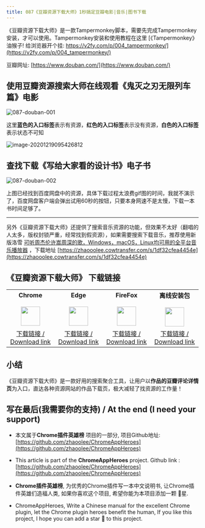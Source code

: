 ```yaml
---
title: 087《豆瓣资源下载大师》1秒搞定豆瓣电影|音乐|图书下载
---
```



《豆瓣资源下载大师》是一款Tampermonkey脚本，需要先完成Tampermonkey安装，才可以使用。Tampermonkey安装和使用教程在这里 [《Tampermonkey》 油猴子! 给浏览器开个挂: https://v2fy.com/p/004_tampermonkey/](https://v2fy.com/p/004_tampermonkey/)


豆瓣网址:  [https://www.douban.com/](https://www.douban.com/)

## 使用豆瓣资源搜索大师在线观看《鬼灭之刃无限列车篇》电影

![087-douban-001](https://v2fy.com/asset/0i/ChromeAppHeroes/page/087-douban-2020-12-19.assets/087-douban-001.gif)





这里**蓝色的入口标签**表示有资源，**红色的入口标签**表示没有资源，**白色的入口标签**表示状态不可知



![image-20201219095426812](https://v2fy.com/asset/0i/ChromeAppHeroes/page/087-douban-2020-12-19.assets/image-20201219095426812.png)

## 查找下载《写给大家看的设计书》电子书



![087-douban-002](https://v2fy.com/asset/0i/ChromeAppHeroes/page/087-douban-2020-12-19.assets/087-douban-002.gif)



上图已经找到百度网盘中的资源，具体下载过程太浪费gif图的时间，我就不演示了，百度网盘客户端会弹出试用60秒的按钮，只要本身网速不是太慢，下载一本书时间足够了。



---



另外《豆瓣资源下载大师》还提供了搜索音乐资源的功能，但效果不太好（翻唱的人太多，版权封锁严重，经常找到假资源），如果需要搜索下载音乐，推荐使用新版洛雪 [可听周杰伦许嵩周深的歌，Windows，macOS，Linux均可用的全平台音乐播放器](https://v2fy.com/p/2020-12-14-music/) ，下载地址 [https://zhaooolee.cowtransfer.com/s/1df32cfea4454e](https://zhaooolee.cowtransfer.com/s/1df32cfea4454e)







## 《豆瓣资源下载大师》 下载链接

<table style="table-layout: fixed;">
<tbody>
<tr>
<td><div style="text-align: center;"><div style="font-weight: bold">Chrome</div><br/><div><img  style="width:50px; height:auto;" src="https://v2fy.com/asset/0i/ChromeAppHeroes/page/001_markdown_here.assets/chromeappheroes-chrome-icon.png"/></div></div></td>
<td><div style="text-align: center;" ><div style="font-weight: bold">Edge</div><br/><div><img style="width:50px; height:auto;" src="https://v2fy.com/asset/0i/ChromeAppHeroes/page/001_markdown_here.assets/chromeappheroes-edge-icon.png"/></div></div></td>
<td><div style="text-align: center;" ><div style="font-weight: bold">FireFox</div><br/><div><img  style="width:50px; height:auto;" src="https://v2fy.com/asset/0i/ChromeAppHeroes/page/001_markdown_here.assets/chromeappheroes-firefox-icon.png"/></div></div></td>
<td><div style="text-align: center;" ><div style="font-weight: bold">离线安装包</div><br/><div><img  style="width:50px; height:auto;" src="https://v2fy.com/asset/0i/ChromeAppHeroes/page/001_markdown_here.assets/chromeappheroes-github-download.png"/></div></div></td>
</tr>
<tr>
<td>
<div style="text-align: center;">
<a  href="https://greasyfork.org/zh-CN/scripts/329484-%E8%B1%86%E7%93%A3%E8%B5%84%E6%BA%90%E4%B8%8B%E8%BD%BD%E5%A4%A7%E5%B8%88-1%E7%A7%92%E6%90%9E%E5%AE%9A%E8%B1%86%E7%93%A3%E7%94%B5%E5%BD%B1-%E9%9F%B3%E4%B9%90-%E5%9B%BE%E4%B9%A6%E4%B8%8B%E8%BD%BD">下载链接 / Download link</a>
</div>
</td>
<td>
<div style="text-align: center;"><a  href="https://greasyfork.org/zh-CN/scripts/329484-%E8%B1%86%E7%93%A3%E8%B5%84%E6%BA%90%E4%B8%8B%E8%BD%BD%E5%A4%A7%E5%B8%88-1%E7%A7%92%E6%90%9E%E5%AE%9A%E8%B1%86%E7%93%A3%E7%94%B5%E5%BD%B1-%E9%9F%B3%E4%B9%90-%E5%9B%BE%E4%B9%A6%E4%B8%8B%E8%BD%BD">下载链接 / Download link</a></div>
</td>
<td>
<div style="text-align: center;"><a  href="https://greasyfork.org/zh-CN/scripts/329484-%E8%B1%86%E7%93%A3%E8%B5%84%E6%BA%90%E4%B8%8B%E8%BD%BD%E5%A4%A7%E5%B8%88-1%E7%A7%92%E6%90%9E%E5%AE%9A%E8%B1%86%E7%93%A3%E7%94%B5%E5%BD%B1-%E9%9F%B3%E4%B9%90-%E5%9B%BE%E4%B9%A6%E4%B8%8B%E8%BD%BD">下载链接 / Download link</a></div>
</td>
<td>
<div style="text-align: center;"><a  href="https://cdn.jsdelivr.net/gh/zhaoolee/ChromeAppHeroes/backup/087-douban.zip">下载链接 / Download link</a></div>
</td>
</tr>
</tbody>
</table>



## 小结

《豆瓣资源下载大师》是一款好用的搜索聚合工具，让用户以**作品的豆瓣评论详情页**为入口，直达各种资源网站的作品下载页，极大减轻了找资源的工作量！



## 写在最后(我需要你的支持) / At the end (I need your support)

- 本文属于**Chrome插件英雄榜** 项目的一部分, 项目Github地址: [https://github.com/zhaoolee/ChromeAppHeroes](https://github.com/zhaoolee/ChromeAppHeroes)


- This article is part of the **ChromeAppHeroes** project. Github link : [https://github.com/zhaoolee/ChromeAppHeroes](https://github.com/zhaoolee/ChromeAppHeroes) 

- **Chrome插件英雄榜**, 为优秀的Chrome插件写一本中文说明书, 让Chrome插件英雄们造福人类, 如果你喜欢这个项目, 希望你能为本项目添加一颗 🌟星.

- ChromeAppHeroes, Write a Chinese manual for the excellent Chrome plugin, let the Chrome plugin heroes benefit the human, If you like this project, I hope you can add a star 🌟 to this project.

